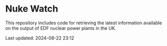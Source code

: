 # Nuke Watch

This repository includes code for retrieving the latest information available on the output of EDF nuclear power plants in the UK.

Last updated: 2024-08-22 23:12